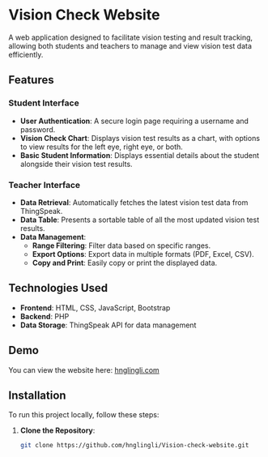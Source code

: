 # Vision Check Website

A web application designed to facilitate vision testing and result tracking, allowing both students and teachers to manage and view vision test data efficiently.

## Features

### Student Interface
- **User Authentication**: A secure login page requiring a username and password.
- **Vision Check Chart**: Displays vision test results as a chart, with options to view results for the left eye, right eye, or both.
- **Basic Student Information**: Displays essential details about the student alongside their vision test results.

### Teacher Interface
- **Data Retrieval**: Automatically fetches the latest vision test data from ThingSpeak.
- **Data Table**: Presents a sortable table of all the most updated vision test results.
- **Data Management**:
  - **Range Filtering**: Filter data based on specific ranges.
  - **Export Options**: Export data in multiple formats (PDF, Excel, CSV).
  - **Copy and Print**: Easily copy or print the displayed data.

## Technologies Used
- **Frontend**: HTML, CSS, JavaScript, Bootstrap
- **Backend**: PHP
- **Data Storage**: ThingSpeak API for data management

## Demo
You can view the website here: [hnglingli.com](https://hnglingli.com)

## Installation
To run this project locally, follow these steps:

1. **Clone the Repository**:
   ```bash
   git clone https://github.com/hnglingli/Vision-check-website.git


